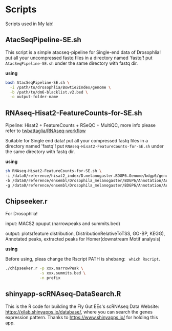 # Scripts

Scripts used in My lab!

##  AtacSeqPipeline-SE.sh
This script is a simple atacseq-pipeline for Single-end data of Drosophlia! put all your uncompressed fastq files in a directory named 'fastq'! put ``AtacSeqPipeline-SE.sh`` under the same directory with fastq dir.

**using**

``` sh
bash AtacSeqPipeline-SE.sh \
  -i /path/to/drosophlia/Bowtie2Index/genome \
  -b /path/to/dm6-blacklist.v2.bed \
  -o output-folder-name
```

## RNAseq-Hisat2-FeatureCounts-for-SE.sh

Pipeline: Hisat2 + FeatureCounts + RSeQC + MultiQC, more info please refer to [twbattaglia/RNAseq-workflow](https://github.com/twbattaglia/RNAseq-workflow)

Suitable for Single end data! put all your compressed fastq files in a directory named 'fastq'! put ``RNAseq-Hisat2-FeatureCounts-for-SE.sh`` under the same directory with fastq dir.

**using**

``` sh
sh RNAseq-Hisat2-FeatureCounts-for-SE.sh \
-i /data0/reference/hisat2_index/D.melanogaster.BDGP6.Genome/bdgp6/genome \
-b /data0/reference/ensembl/Drosophila_melanogaster/BDGP6/Annotation/Archives/archive-2015-07-23-16-41-33/Genes/genes.bed \
-g /data0/reference/ensembl/Drosophila_melanogaster/BDGP6/Annotation/Archives/archive-2015-07-23-16-41-33/Genes/genes.gtf \
```

## Chipseeker.r

For Drosophlia!

input: MACS2 opuput (narrowpeaks and summits.bed)

output: plots(feature distribution, DistributionRelativeToTSS, GO-BP, KEGG), Annotated peaks, extracted peaks for Homer(downstream Motif analysis)

**using**

Before using, pleas change the Rscript PATH is shebang: `` which Rscript``.

``` sh
./chipseeker.r -p xxx.narrowPeak \
               -s xxx.summits.bed \
               -n prefix
```      

## shinyapp-scRNAseq-DataSearch.R

This is the R code for building the Fly Gut EEs's scRNAseq Data Website: https://xilab.shinyapps.io/database/, where you can search the genes expression pattern. Thanks to https://www.shinyapps.io/ for holding this app.
